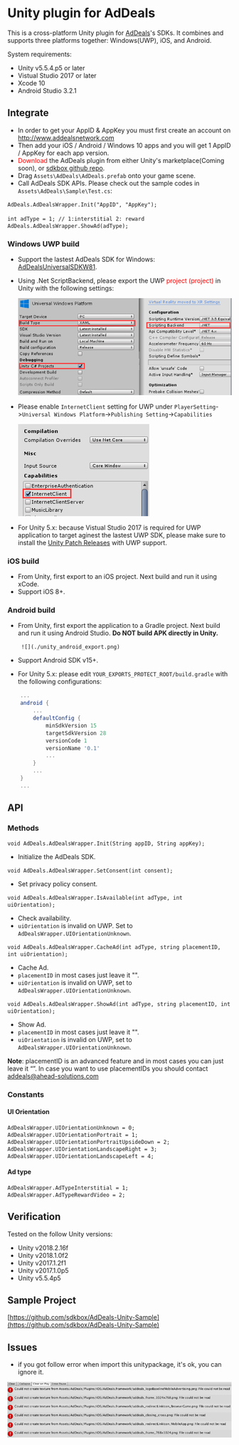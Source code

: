 # Unity plugin for AdDeals

This is a cross-platform Unity plugin for [AdDeals](https://www.addealsnetwork.com/)'s SDKs. It combines and supports three platforms together: Windows(UWP), iOS, and Android.

System requirements:

* Unity v5.5.4.p5 or later
* Vistual Studio 2017 or later
* Xcode 10
* Android Studio 3.2.1



## Integrate

* In order to get your AppID  & AppKey you must first create an account on http://www.addealsnetwork.com
* Then add your iOS / Android / Windows 10 apps and you will get 1 AppID / AppKey for each app version. 
* <font color=#FF0000>Download</font> the AdDeals plugin from either Unity's marketplace(Coming soon), or [sdkbox github repo](https://github.com/sdkbox/AdDeals-Unity-Plugin/raw/master/AdDeals-0.0.5.unitypackage). 
* Drag `Assets\AdDeals\AdDeals.prefab` onto your game scene.
* Call AdDeals SDK APIs. Please check out the sample codes in `Assets\AdDeals\Sample\Test.cs`: 
```
AdDeals.AdDealsWrapper.Init("AppID", "AppKey");

int adType = 1; // 1:interstitial 2: reward
AdDeals.AdDealsWrapper.ShowAd(adType);
```


### Windows UWP build

* Support the lastest AdDeals SDK for Windows:  [AdDealsUniversalSDKW81](https://www.nuget.org/packages/AdDealsUniversalSDKW81).
* Using .Net ScriptBackend, please export the UWP <font color=#FF0000>project (project)</font> in Unity with the following settings: 

    ![Unity UWP project config](./unity_project_config.png)

* Please enable `InternetClient` setting for UWP under `PlayerSetting`->`Universal Windows Platform`->`Publishing Setting`->`Capabilities`

    ![Unity UWP capabilities setting](./uwp_capabilities.png)

* For Unity 5.x: because Vistual Studio 2017 is required for UWP application to target aginest the lastest UWP SDK, please make sure to install the [Unity Patch Releases](https://unity3d.com/unity/qa/patch-releases) with UWP support.



### iOS build

* From Unity, first export to an iOS project. Next build and run it using xCode. 
* Support iOS 8+. 


### Android build

* From Unity, first export the application to a Gradle project. Next build and run it using Android Studio. __Do NOT build APK directly in Unity.__

       ![](./unity_android_export.png)

* Support Android SDK v15+.
* For Unity 5.x: please edit `YOUR_EXPORTS_PROTECT_ROOT/build.gradle` with the following configurations:
```gradle
    ...
    android {
        ...
        defaultConfig {
            minSdkVersion 15
            targetSdkVersion 28
            versionCode 1
            versionName '0.1'
            ...
        }
        ...
    }
    ...
```



## API

### Methods


```
void AdDeals.AdDealsWrapper.Init(String appID, String appKey);
```
* Initialize the AdDeals SDK.

```
void AdDeals.AdDealsWrapper.SetConsent(int consent);
```
* Set privacy policy consent.

```
void AdDeals.AdDealsWrapper.IsAvailable(int adType, int uiOrientation);
```
* Check availability.
* `uiOrientation` is invalid on UWP. Set to `AdDealsWrapper.UIOrientationUnknown`. 

```
void AdDeals.AdDealsWrapper.CacheAd(int adType, string placementID, int uiOrientation);
```
* Cache Ad.
* `placementID` in most cases just leave it "".
* `uiOrientation` is invalid on UWP, set to `AdDealsWrapper.UIOrientationUnknown`. 

```
void AdDeals.AdDealsWrapper.ShowAd(int adType, string placementID, int uiOrientation);
```
* Show Ad. 
* `placementID` in most cases just leave it "".
* `uiOrientation` is invalid on UWP, set to `AdDealsWrapper.UIOrientationUnknown`.


__Note__: placementID is an advanced feature and in most cases you can just leave it “”. In case you want to use placementIDs you should contact addeals@ahead-solutions.com

### Constants

#### UI Orientation
```
AdDealsWrapper.UIOrientationUnknown = 0;
AdDealsWrapper.UIOrientationPortrait = 1;
AdDealsWrapper.UIOrientationPortraitUpsideDown = 2;
AdDealsWrapper.UIOrientationLandscapeRight = 3;
AdDealsWrapper.UIOrientationLandscapeLeft = 4;
```

#### Ad type
```
AdDealsWrapper.AdTypeInterstitial = 1;
AdDealsWrapper.AdTypeRewardVideo = 2;
```


## Verification

Tested on the follow Unity versions:

* Unity v2018.2.16f
* Unity v2018.1.0f2
* Unity v2017.1.2f1
* Unity v2017.1.0p5
* Unity v5.5.4p5


## Sample Project

[https://github.com/sdkbox/AdDeals-Unity-Sample](https://github.com/sdkbox/AdDeals-Unity-Sample)


## Issues

* if you got follow error when import this unitypackage, it's ok, you can ignore it.

![](./unity_addeals_framework_import_error.png)


